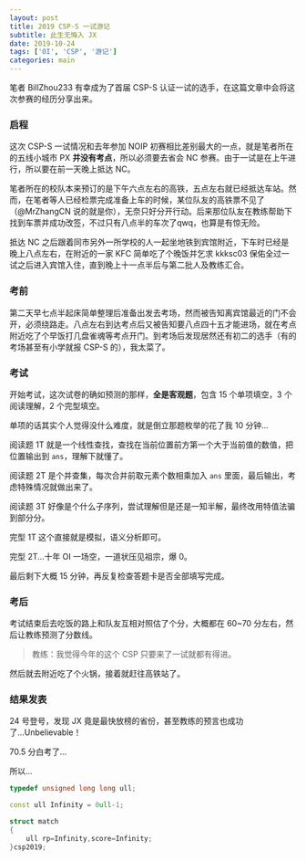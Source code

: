 ```yaml
---
layout: post
title: 2019 CSP-S 一试游记
subtitle: 此生无悔入 JX
date: 2019-10-24
tags: ['OI', 'CSP', '游记']
categories: main
---
```


笔者 BillZhou233 有幸成为了首届 CSP-S 认证一试的选手，在这篇文章中会将这次参赛的经历分享出来。

### 启程

这次 CSP-S 一试情况和去年参加 NOIP 初赛相比差别最大的一点，就是笔者所在的五线小城市 PX **并没有考点**，所以必须要去省会 NC 参赛。由于一试是在上午进行，所以要在前一天晚上抵达 NC。

笔者所在的校队本来预订的是下午六点左右的高铁，五点左右就已经抵达车站。然而，在笔者等人已经检票完成准备上车的时候，某位队友的高铁票不见了（@MrZhangCN 说的就是你），无奈只好分开行动。后来那位队友在教练帮助下找到车票并成功改签，不过只有八点半的车次了qwq，也算是有惊无险。

抵达 NC 之后跟着同市另外一所学校的人一起坐地铁到宾馆附近，下车时已经是晚上八点左右，在附近的一家 KFC 简单吃了个晚饭并乞求 kkksc03 保佑全过一试之后进入宾馆入住，直到晚上十一点半后与第二批人及教练汇合。

### 考前

第二天早七点半起床简单整理后准备出发去考场，然而被告知离宾馆最近的门不会开，必须绕路走。八点左右到达考点后又被告知要八点四十五才能进场，就在考点附近吃了个早饭打几盘雀魂等考点开门。到考场后发现居然还有初二的选手（有的考场甚至有小学就报 CSP-S 的），我太菜了。

### 考试

开始考试，这次试卷的确如预测的那样，**全是客观题**，包含 15 个单项填空，3 个阅读理解，2 个完型填空。

单项的话其实个人觉得没什么难度，就是倒立那题枚举的花了我 10 分钟...

阅读题 1T 就是一个线性查找，查找在当前位置前方第一个大于当前值的数值，把位置输出到 `ans`，理解下就懂了。

阅读题 2T 是个并查集，每次合并前取元素个数相乘加入 `ans` 里面，最后输出，考虑特殊情况就做出来了。

阅读题 3T 好像是个什么子序列，尝试理解但是还是一知半解，最终改用特值法骗到部分分。

完型 1T 这个直接就是模拟，语义分析即可。

完型 2T...十年 OI 一场空，一道状压见祖宗，爆 0。

最后剩下大概 15 分钟，再反复检查答题卡是否全部填写完成。

### 考后

考试结束后去吃饭的路上和队友互相对照估了个分，大概都在 60~70 分左右，然后让教练预测了分数线。

> 教练：我觉得今年的这个 CSP 只要来了一试就都有得进。

然后就去附近吃了个火锅，接着就赶往高铁站了。

### 结果发表

24 号登号，发现 JX 竟是最快放榜的省份，甚至教练的预言也成功了...Unbelievable！

70.5 分白考了...

所以...

```cpp
typedef unsigned long long ull;

const ull Infinity = 0ull-1;

struct match
{
    ull rp=Infinity,score=Infinity;
}csp2019;
```